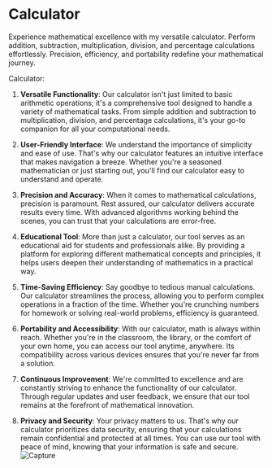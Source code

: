 # Calculator
Experience mathematical excellence with my versatile calculator. Perform addition, subtraction, multiplication, division, and percentage calculations effortlessly. Precision, efficiency, and portability redefine your mathematical journey.

 Calculator: 

1. **Versatile Functionality**: Our calculator isn't just limited to basic arithmetic operations; it's a comprehensive tool designed to handle a variety of mathematical tasks. From simple addition and subtraction to multiplication, division, and percentage calculations, it's your go-to companion for all your computational needs.

2. **User-Friendly Interface**: We understand the importance of simplicity and ease of use. That's why our calculator features an intuitive interface that makes navigation a breeze. Whether you're a seasoned mathematician or just starting out, you'll find our calculator easy to understand and operate.

3. **Precision and Accuracy**: When it comes to mathematical calculations, precision is paramount. Rest assured, our calculator delivers accurate results every time. With advanced algorithms working behind the scenes, you can trust that your calculations are error-free.

4. **Educational Tool**: More than just a calculator, our tool serves as an educational aid for students and professionals alike. By providing a platform for exploring different mathematical concepts and principles, it helps users deepen their understanding of mathematics in a practical way.

5. **Time-Saving Efficiency**: Say goodbye to tedious manual calculations. Our calculator streamlines the process, allowing you to perform complex operations in a fraction of the time. Whether you're crunching numbers for homework or solving real-world problems, efficiency is guaranteed.

6. **Portability and Accessibility**: With our calculator, math is always within reach. Whether you're in the classroom, the library, or the comfort of your own home, you can access our tool anytime, anywhere. Its compatibility across various devices ensures that you're never far from a solution.

7. **Continuous Improvement**: We're committed to excellence and are constantly striving to enhance the functionality of our calculator. Through regular updates and user feedback, we ensure that our tool remains at the forefront of mathematical innovation.

8. **Privacy and Security**: Your privacy matters to us. That's why our calculator prioritizes data security, ensuring that your calculations remain confidential and protected at all times. You can use our tool with peace of mind, knowing that your information is safe and secure.
![Capture](https://github.com/KhawajaAbdulMoiz/Calculator/assets/156238498/fd9af169-afcb-4e59-bf1d-ebd3ac183baa)


